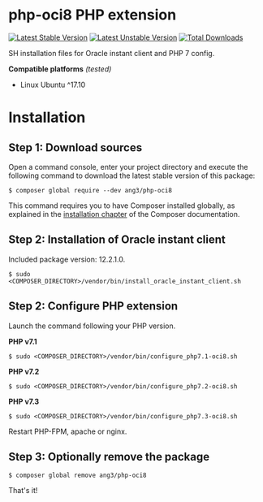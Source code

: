 php-oci8 PHP extension
======================

[![Latest Stable Version](https://poser.pugx.org/ang3/php-oci8/v/stable)](https://packagist.org/packages/ang3/php-oci8) [![Latest Unstable Version](https://poser.pugx.org/ang3/php-oci8/v/unstable)](https://packagist.org/packages/ang3/php-oci8) [![Total Downloads](https://poser.pugx.org/ang3/php-oci8/downloads)](https://packagist.org/packages/ang3/php-oci8)

SH installation files for Oracle instant client and PHP 7 config.

**Compatible platforms** *(tested)*

- Linux Ubuntu ^17.10

Installation
============

Step 1: Download sources
------------------------

Open a command console, enter your project directory and execute the
following command to download the latest stable version of this package:

```console
$ composer global require --dev ang3/php-oci8
```

This command requires you to have Composer installed globally, as explained
in the [installation chapter](https://getcomposer.org/doc/00-intro.md)
of the Composer documentation.

Step 2: Installation of Oracle instant client
---------------------------------------------

Included package version: 12.2.1.0.

```console
$ sudo <COMPOSER_DIRECTORY>/vendor/bin/install_oracle_instant_client.sh
```

Step 2: Configure PHP extension
-------------------------------

Launch the command following your PHP version.

**PHP v7.1**
```console
$ sudo <COMPOSER_DIRECTORY>/vendor/bin/configure_php7.1-oci8.sh
```

**PHP v7.2**
```console
$ sudo <COMPOSER_DIRECTORY>/vendor/bin/configure_php7.2-oci8.sh
```

**PHP v7.3**
```console
$ sudo <COMPOSER_DIRECTORY>/vendor/bin/configure_php7.3-oci8.sh
```

Restart PHP-FPM, apache or nginx.

Step 3: Optionally remove the package
-------------------------------------

```console
$ composer global remove ang3/php-oci8
```

That's it!